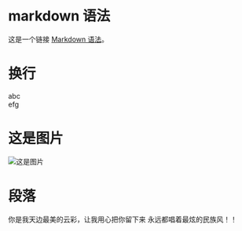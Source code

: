 # markdown 语法

这是一个链接 [Markdown 语法](https://markdown.com.cn "最好的markdown教程")。

# 换行

abc<br>
efg<br>

# 这是图片

![这是图片](/assets/img/philly-magic-garden.jpg "Magic Gardens")

# 段落

<p>
你是我天边最美的云彩，让我用心把你留下来
永远都唱着最炫的民族风！！
</p>
